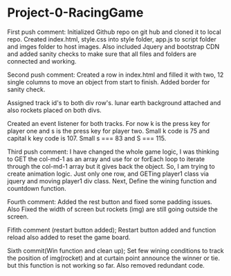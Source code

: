 # Project-0-RacingGame

First push comment:
Initialized Github repo on git hub and cloned it to local repo. Created index.html, style.css into style folder, app.js to script folder and imges folder to host images. Also included Jquery and bootstrap CDN and added sanity checks to make sure that all files and folders are connected and working.

Second push comment:
Created a row in index.html and filled it with two, 12 single columns to move an object from start to finish. Added border for sanity check.

Assigned track id's to both div row's. lunar earth background attached and also rockets placed on both divs.

Created an event listener for both tracks. For now k is the press key for player one and s is the press key for player two. Small k code is 75 and capital k key code is 107. Small s === 83 and S === 115.

Third push comment:
I have changed the whole game logic, I was thinking to GET the col-md-1 as an array and use for or forEach loop to iterate through the col-md-1 array but it gives back the object. So, I am trying to create animation logic. Just only one row, and GETing player1 class via jquery and moving player1 div class. Next, Define the wining function and countdown function.

Fourth comment:
Added the rest button and fixed some padding issues. Also Fixed the width of screen but rockets (img) are still going outside the screen.

Fifith comment (restart button added);
Restart button added and function reload also added to reset the game board.

Sixth commit(Win function and clean up);
Set few wining conditions to track the position of img(rocket) and at curtain point announce the winner or tie. but this function is not working so far. Also removed redundant code.